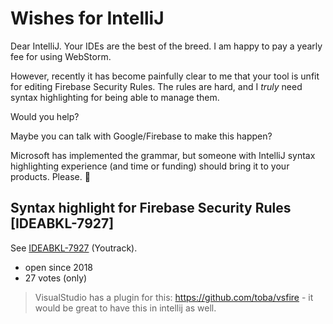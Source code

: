# Wishes for IntelliJ

Dear IntelliJ. Your IDEs are the best of the breed. I am happy to pay a yearly fee for using WebStorm.

However, recently it has become painfully clear to me that your tool is unfit for editing Firebase Security Rules. The rules are hard, and I *truly* need syntax highlighting for being able to manage them.

Would you help?

Maybe you can talk with Google/Firebase to make this happen?

Microsoft has implemented the grammar, but someone with IntelliJ syntax highlighting experience (and time or funding) should bring it to your products.  Please. 🐶


## Syntax highlight for Firebase Security Rules [IDEABKL-7927]

See [IDEABKL-7927](https://youtrack.jetbrains.com/issue/IDEABKL-7927) (Youtrack).

- open since 2018
- 27 votes (only)

>VisualStudio has a plugin for this: https://github.com/toba/vsfire - it would be great to have this in intellij as well.



 